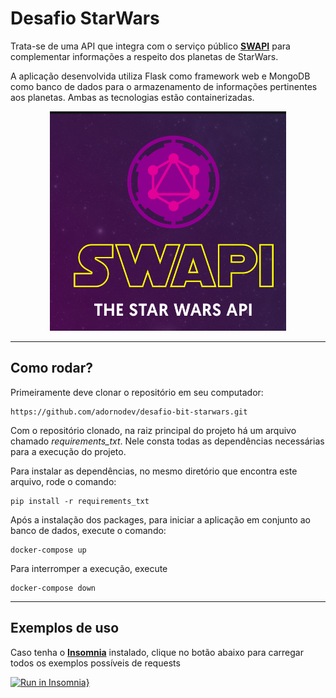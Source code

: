 # Desafio StarWars

Trata-se de uma API que integra com o serviço público **[SWAPI][swapi]** para complementar informações a respeito dos planetas de StarWars.

A aplicação desenvolvida utiliza Flask como framework web e MongoDB como banco de dados para o armazenamento de informações pertinentes aos planetas. Ambas as tecnologias estão containerizadas.

<p align="center">
  <img src=".github/header.png">
</p>

---

## Como rodar?

Primeiramente deve clonar o repositório em seu computador:

```
https://github.com/adornodev/desafio-bit-starwars.git
```

Com o repositório clonado, na raiz principal do projeto há um arquivo chamado _requirements_txt_. Nele consta todas as dependências necessárias para a execução do projeto.

Para instalar as dependências, no mesmo diretório que encontra este arquivo, rode o comando:

```shell
pip install -r requirements_txt
```

Após a instalação dos packages, para iniciar a aplicação em conjunto ao banco de dados, execute o comando:

```docker
docker-compose up
```

Para interromper a execução, execute

```docker
docker-compose down
```

---

## Exemplos de uso

Caso tenha o **[Insomnia][insomnia]** instalado, clique no botão abaixo para carregar todos os exemplos possíveis de requests

[![Run in Insomnia}](https://insomnia.rest/images/run.svg)](https://insomnia.rest/run/?label=BitSW&uri=https%3A%2F%2Fraw.githubusercontent.com%2Fadornodev%2Fdesafio-bit-starwars%2Fmaster%2F.github%2Finsomnia_workspace.json)

[swapi]: https://swapi.co/
[insomnia]: https://insomnia.rest/
